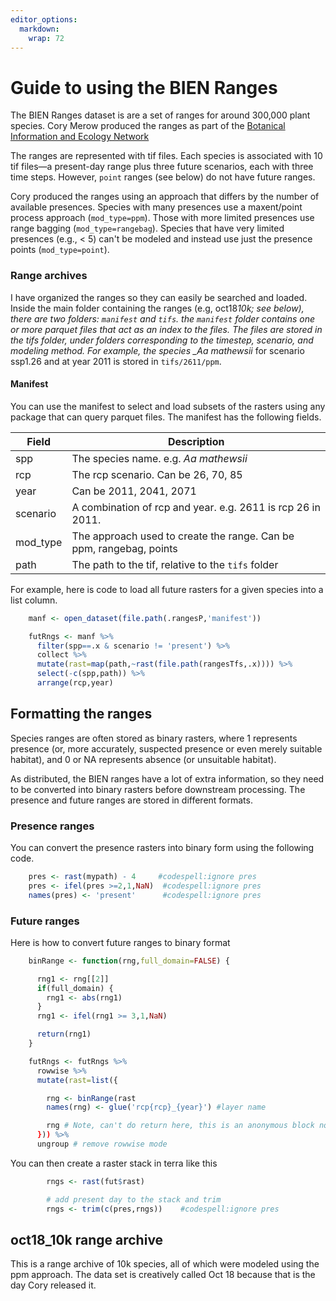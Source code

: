 ```yaml
---
editor_options:
  markdown:
    wrap: 72
---
```


# Guide to using the BIEN Ranges

The BIEN Ranges dataset is are a set of ranges for around 300,000 plant species.
Cory Merow produced the ranges as part of the
[Botanical Information and Ecology Network](https://bien.nceas.ucsb.edu/bien/)

The ranges are represented with tif files. Each species is associated with 10
tif files—a present-day range plus three future scenarios, each with three time
steps. However, `point` ranges (see below) do not have future ranges.

Cory produced the ranges using an approach that differs by the number of
available presences. Species with many presences use a maxent/point process
approach (`mod_type=ppm`). Those with more limited presences use range bagging
(`mod_type=rangebag`). Species that have very limited presences (e.g., \< 5)
can't be modeled and instead use just the presence points (`mod_type=point`).

### Range archives

I have organized the ranges so they can easily be searched and loaded. Inside
the main folder containing the ranges (e.g, oct18*10k; see below), there are two
folders: `manifest` and `tifs`. the `manifest` folder contains one or more
parquet files that act as an index to the files. The files are stored in the
tifs folder, under folders corresponding to the timestep, scenario, and modeling
method. For example, the species \_Aa mathewsii* for scenario ssp1.26 and at
year 2011 is stored in `tifs/2611/ppm`.

#### Manifest

You can use the manifest to select and load subsets of the rasters using any
package that can query parquet files. The manifest has the following fields.

| Field    | Description                                                         |
| -------- | ------------------------------------------------------------------- |
| spp      | The species name. e.g. _Aa mathewsii_                               |
| rcp      | The rcp scenario. Can be 26, 70, 85                                 |
| year     | Can be 2011, 2041, 2071                                             |
| scenario | A combination of rcp and year. e.g. 2611 is rcp 26 in 2011.         |
| mod_type | The approach used to create the range. Can be ppm, rangebag, points |
| path     | The path to the tif, relative to the `tifs` folder                  |

For example, here is code to load all future rasters for a given species into a
list column.

```r
    manf <- open_dataset(file.path(.rangesP,'manifest'))

    futRngs <- manf %>%
      filter(spp==.x & scenario != 'present') %>%
      collect %>%
      mutate(rast=map(path,~rast(file.path(rangesTfs,.x)))) %>%
      select(-c(spp,path)) %>%
      arrange(rcp,year)
```

## Formatting the ranges

Species ranges are often stored as binary rasters, where 1 represents presence
(or, more accurately, suspected presence or even merely suitable habitat), and 0
or NA represents absence (or unsuitable habitat).

As distributed, the BIEN ranges have a lot of extra information, so they need to
be converted into binary rasters before downstream processing. The presence and
future ranges are stored in different formats.

### Presence ranges

You can convert the presence rasters into binary form using the following code.

```r
    pres <- rast(mypath) - 4     #codespell:ignore pres
    pres <- ifel(pres >=2,1,NaN)  #codespell:ignore pres
    names(pres) <- 'present'      #codespell:ignore pres
```

### Future ranges

Here is how to convert future ranges to binary format

```r
    binRange <- function(rng,full_domain=FALSE) {

      rng1 <- rng[[2]]
      if(full_domain) {
        rng1 <- abs(rng1)
      }
      rng1 <- ifel(rng1 >= 3,1,NaN)

      return(rng1)
    }

    futRngs <- futRngs %>%
      rowwise %>%
      mutate(rast=list({

        rng <- binRange(rast
        names(rng) <- glue('rcp{rcp}_{year}') #layer name

        rng # Note, can't do return here, this is an anonymous block not a function
      })) %>%
      ungroup # remove rowwise mode
```

You can then create a raster stack in terra like this

```r
        rngs <- rast(fut$rast)

        # add present day to the stack and trim
        rngs <- trim(c(pres,rngs))    #codespell:ignore pres
```

## oct18_10k range archive

This is a range archive of 10k species, all of which were modeled using the ppm
approach. The data set is creatively called Oct 18 because that is the day Cory
released it.
